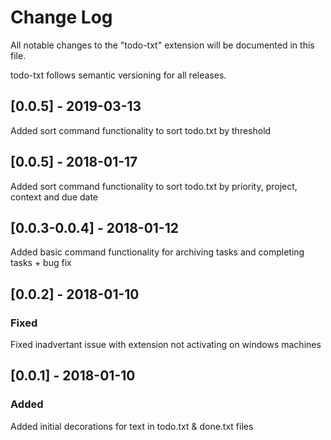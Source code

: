 # Change Log

All notable changes to the "todo-txt" extension will be documented in this file.

todo-txt follows semantic versioning for all releases.

## [0.0.5] - 2019-03-13
Added sort command functionality to sort todo.txt by threshold

## [0.0.5] - 2018-01-17

Added sort command functionality to sort todo.txt by priority, project, context and due date

## [0.0.3-0.0.4] - 2018-01-12

Added basic command functionality for archiving tasks and completing tasks + bug fix

## [0.0.2] - 2018-01-10

### Fixed

Fixed inadvertant issue with extension not activating on windows machines

## [0.0.1] - 2018-01-10

### Added

Added initial decorations for text in todo.txt & done.txt files